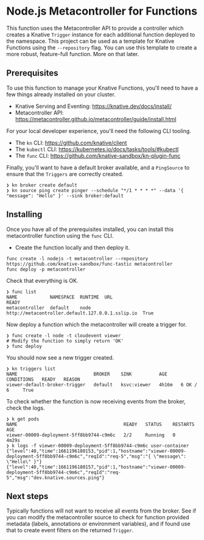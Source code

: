 # Node.js Metacontroller for Functions

This function uses the Metacontroller API to provide a controller which
creates a Knative `Trigger` instance for each additional function deployed
to the namespace. This project can be used as a template for Knative
Functions using the `--repository` flag. You can use this template to create
a more robust, feature-full function. More on that later.

## Prerequisites

To use this function to manage your Knative Functions, you'll need to have a
few things already installed on your cluster.

- Knative Serving and Eventing: https://knative.dev/docs/install/
- Metacontroller API: https://metacontroller.github.io/metacontroller/guide/install.html

For your local developer experience, you'll need the following CLI tooling.

- The `kn` CLI: https://github.com/knative/client
- The `kubectl` CLI: https://kubernetes.io/docs/tasks/tools/#kubectl
- The `func` CLI: https://github.com/knative-sandbox/kn-plugin-func

Finally, you'll want to have a default broker available, and a `PingSource` to ensure that
the `Triggers` are correctly created.

```
❯ kn broker create default
❯ kn source ping create pinger --schedule "*/1 * * * *" --data '{ "message": "Hello" }' --sink broker:default
```

## Installing

Once you have all of the prerequisites installed, you can install this metacontroller
function using the `func` CLI.

- Create the function locally and then deploy it.

```
func create -l nodejs -t metacontroller --repository https://github.com/knative-sandbox/func-tastic metacontroller
func deploy -p metacontroller
```

Check that everything is OK.

```
❯ func list
NAME            NAMESPACE  RUNTIME  URL                                               READY
metacontroller  default    node     http://metacontroller.default.127.0.0.1.sslip.io  True
```

Now deploy a function which the metacontroller will create a trigger for.

```
❯ func create -l node -t cloudevent viewer
# Modify the function to simply return 'OK'
❯ func deploy
```

You should now see a new trigger created.

```
❯ kn triggers list
NAME                            BROKER    SINK          AGE     CONDITIONS   READY   REASON
viewer-default-broker-trigger   default   ksvc:viewer   4h16m   6 OK / 6     True
```

To check whether the function is now receiving events from the broker, check the logs.

```
❯ k get pods
NAME                                       READY   STATUS    RESTARTS   AGE
viewer-00009-deployment-5ff8bb9744-c9m6c   2/2     Running   0          4m29s
❯ k logs -f viewer-00009-deployment-5ff8bb9744-c9m6c user-container
{"level":40,"time":1661196180153,"pid":1,"hostname":"viewer-00009-deployment-5ff8bb9744-c9m6c","reqId":"req-5","msg":"{ \"message\": \"Hello\" }"}
{"level":40,"time":1661196180157,"pid":1,"hostname":"viewer-00009-deployment-5ff8bb9744-c9m6c","reqId":"req-5","msg":"dev.knative.sources.ping"}
```

## Next steps

Typically functions will not want to receive all events from the broker. See if you can modify the metacontroller
source to check for function provided metadata (labels, annotations or environment variables), and if found use
that to create event filters on the returned `Trigger`.
